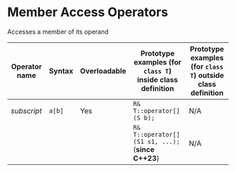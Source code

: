 # Member Access Operators

Accesses a member of its operand


| Operator name | Syntax | Overloadable | Prototype examples (for `class T`) inside class definition | Prototype examples (for `class T`) outside class definition |
|---------------|--------|--------------|-------------------------|--------------------------|
|  _subscript_    |  `a[b]`  |    Yes       | `R& T::operator[](S b);`  |           N/A            |
|                 |          |              | `R& T::operator[](S1 s1, ...);` (**since C++23**) | N/A  |
